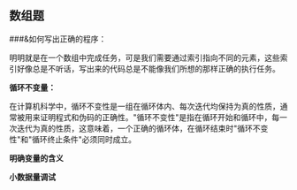 ## 数组题

###&如何写出正确的程序：

​	明明就是在一个数组中完成任务，可是我们需要通过索引指向不同的元素，这些索引好像总是不听话，写出来的代码总是不能像我们所想的那样正确的执行任务。

**循环不变量：**

​	在计算机科学中，循环不变性是一组在循环体内、每次迭代均保持为真的性质，通常被用来证明程式和伪码的正确性。"循环不变性"是指在循环开始和循环中，每一次迭代为真的性质，这意味着，一个正确的循环体，在循环结束时"循环不变性"和"循环终止条件"必须同时成立。

**明确变量的含义**

**小数据量调试**